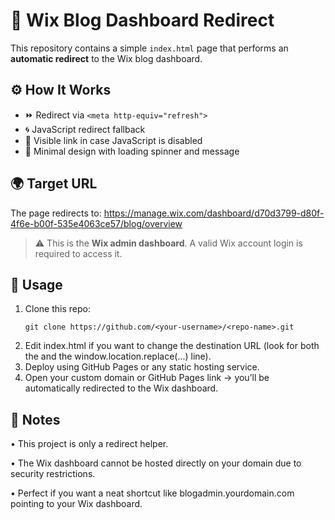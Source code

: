 # 🔗 Wix Blog Dashboard Redirect

This repository contains a simple `index.html` page that performs an **automatic redirect** to the Wix blog dashboard.

## ⚙️ How It Works

- ⏩ Redirect via `<meta http-equiv="refresh">`
- 🌀 JavaScript redirect fallback
- 🔗 Visible link in case JavaScript is disabled
- 🎨 Minimal design with loading spinner and message

## 🌍 Target URL

The page redirects to:
https://manage.wix.com/dashboard/d70d3799-d80f-4f6e-b00f-535e4063ce57/blog/overview
> ⚠️ This is the **Wix admin dashboard**. A valid Wix account login is required to access it.

## 🚀 Usage

1. Clone this repo:
   ```
   git clone https://github.com/<your-username>/<repo-name>.git
   ```
2.	Edit index.html if you want to change the destination URL (look for both the <meta http-equiv="refresh"> and the window.location.replace(...) line).
3.	Deploy using GitHub Pages or any static hosting service.
4.	Open your custom domain or GitHub Pages link → you’ll be automatically redirected to the Wix dashboard.

## 📝 Notes
•	This project is only a redirect helper.

•	The Wix dashboard cannot be hosted directly on your domain due to security restrictions.

•	Perfect if you want a neat shortcut like blogadmin.yourdomain.com pointing to your Wix dashboard.